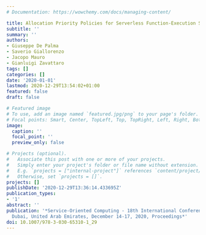 ```yaml
---
# Documentation: https://wowchemy.com/docs/managing-content/

title: Allocation Priority Policies for Serverless Function-Execution Scheduling Optimisation
subtitle: ''
summary: ''
authors:
- Giuseppe De Palma
- Saverio Giallorenzo
- Jacopo Mauro
- Gianluigi Zavattaro
tags: []
categories: []
date: '2020-01-01'
lastmod: 2020-12-29T13:54:02+01:00
featured: false
draft: false

# Featured image
# To use, add an image named `featured.jpg/png` to your page's folder.
# Focal points: Smart, Center, TopLeft, Top, TopRight, Left, Right, BottomLeft, Bottom, BottomRight.
image:
  caption: ''
  focal_point: ''
  preview_only: false

# Projects (optional).
#   Associate this post with one or more of your projects.
#   Simply enter your project's folder or file name without extension.
#   E.g. `projects = ["internal-project"]` references `content/project/deep-learning/index.md`.
#   Otherwise, set `projects = []`.
projects: []
publishDate: '2020-12-29T13:36:14.433695Z'
publication_types:
- '1'
abstract: ''
publication: '*Service-Oriented Computing - 18th International Conference, ICSOC 2020,
  Dubai, United Arab Emirates, December 14-17, 2020, Proceedings*'
doi: 10.1007/978-3-030-65310-1_29
---
```

